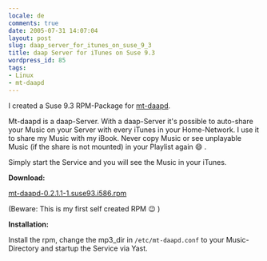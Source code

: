 ```yaml
---
locale: de
comments: true
date: 2005-07-31 14:07:04
layout: post
slug: daap_server_for_itunes_on_suse_9_3
title: daap Server for iTunes on Suse 9.3
wordpress_id: 85
tags:
- Linux
- mt-daapd
---
```


I created a Suse 9.3 RPM-Package for [mt-daapd](http://www.mt-daapd.org).

Mt-daapd is a daap-Server. With a daap-Server it's possible to auto-share your
Music on your Server with every iTunes in your Home-Network. I use it to share
my Music with my iBook. Never copy Music or see unplayable Music (if the share
is not mounted) in your Playlist again :smile: .

Simply start the Service and you will see the Music in your iTunes.

**Download:**

[mt-daapd-0.2.1.1-1.suse93.i586.rpm](/images/2005-07-31-daap_server_for_itunes_on_suse_9_3/mt-daapd-0.2.1.1-1.suse93.i586.rpm)

(Beware: This is my first self created RPM :wink: )

**Installation:**

Install the rpm, change the mp3_dir in `/etc/mt-daapd.conf` to your
Music-Directory and startup the Service via Yast.
